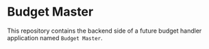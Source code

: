 # Budget Master

This repository contains the backend side of a future budget handler application named `Budget Master`.